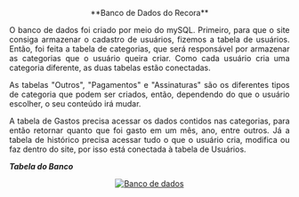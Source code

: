 <p align="center">**Banco de Dados do Recora**</p>
<div align="justify">

O banco de dados foi criado por meio do mySQL. Primeiro, para que o site consiga armazenar o cadastro de usuários, fizemos a tabela de usuários. Então, foi feita a tabela de categorias, que será responsável por armazenar as categorias que o usuário queira criar. Como cada usuário cria uma categoria diferente, as duas tabelas estão conectadas.

As tabelas "Outros", "Pagamentos" e "Assinaturas" são os diferentes tipos de categoria que podem ser criados, então, dependendo do que o usuário escolher, o seu conteúdo irá mudar.

A tabela de Gastos precisa acessar os dados contidos nas categorias, para então retornar quanto que foi gasto em um mês, ano, entre outros. Já a tabela de histórico precisa acessar tudo o que o usuário cria, modifica ou faz dentro do site, por isso está conectada à tabela de Usuários.

</div>

<p></p>

***Tabela do Banco***
<p align="center"><a href="https://laravel.com" target="_blank"><img src="https://github.com/user-attachments/assets/003f76b7-e2ae-4010-9e47-ca5a562439a6"  alt="Banco de dados"></a></p>
